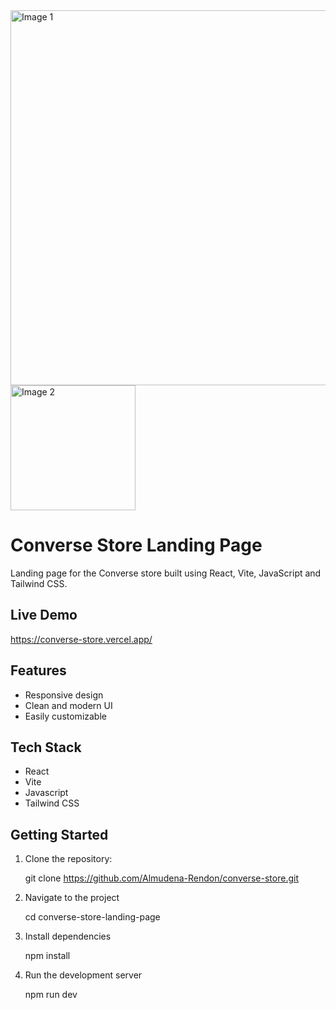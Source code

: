 <div>
  <img src="https://github.com/user-attachments/assets/4a74b133-e27f-4b12-ae1f-2b7ed645c5c3" alt="Image 1" width="600"/>
  <img src="https://github.com/user-attachments/assets/679946eb-9105-4305-8462-5fd37c6f0fd3" alt="Image 2" width="200"/>
</div>


# Converse Store Landing Page

Landing page for the Converse store built using React, Vite, JavaScript and Tailwind CSS.

## Live Demo

https://converse-store.vercel.app/

## Features

- Responsive design
- Clean and modern UI
- Easily customizable

## Tech Stack

- React
- Vite
- Javascript
- Tailwind CSS

## Getting Started

1. Clone the repository:

   git clone https://github.com/Almudena-Rendon/converse-store.git

2. Navigate to the project

   cd converse-store-landing-page
   
3. Install dependencies

   npm install
   
4. Run the development server

   npm run dev


